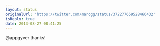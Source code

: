 ```yaml
---
layout: status
originalUrl: 'https://twitter.com/marcgg/status/372277659528466432'
isReply: true
date: 2013-08-27 08:41:25
---
```


@appgyver thanks!
